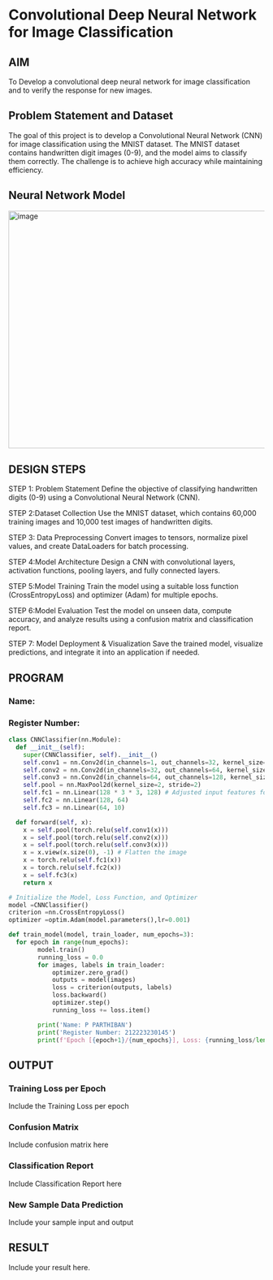 # Convolutional Deep Neural Network for Image Classification

## AIM

To Develop a convolutional deep neural network for image classification and to verify the response for new images.

## Problem Statement and Dataset

The goal of this project is to develop a Convolutional Neural Network (CNN) for image classification using the MNIST dataset. The MNIST dataset contains handwritten digit images (0-9), and the model aims to classify them correctly. The challenge is to achieve high accuracy while maintaining efficiency.

## Neural Network Model

<img width="962" height="468" alt="image" src="https://github.com/user-attachments/assets/3dd19a0a-67f9-4971-8d9f-57e905dbc5f2" />


## DESIGN STEPS

STEP 1: Problem Statement
Define the objective of classifying handwritten digits (0-9) using a Convolutional Neural Network (CNN).

STEP 2:Dataset Collection
Use the MNIST dataset, which contains 60,000 training images and 10,000 test images of handwritten digits.

STEP 3: Data Preprocessing
Convert images to tensors, normalize pixel values, and create DataLoaders for batch processing.

STEP 4:Model Architecture
Design a CNN with convolutional layers, activation functions, pooling layers, and fully connected layers.

STEP 5:Model Training
Train the model using a suitable loss function (CrossEntropyLoss) and optimizer (Adam) for multiple epochs.

STEP 6:Model Evaluation
Test the model on unseen data, compute accuracy, and analyze results using a confusion matrix and classification report.

STEP 7: Model Deployment & Visualization
Save the trained model, visualize predictions, and integrate it into an application if needed.

## PROGRAM

### Name: 
### Register Number:
```python
class CNNClassifier(nn.Module):
  def __init__(self):
    super(CNNClassifier, self).__init__()
    self.conv1 = nn.Conv2d(in_channels=1, out_channels=32, kernel_size=3, padding=1)
    self.conv2 = nn.Conv2d(in_channels=32, out_channels=64, kernel_size=3, padding=1)
    self.conv3 = nn.Conv2d(in_channels=64, out_channels=128, kernel_size=3, padding=1)
    self.pool = nn.MaxPool2d(kernel_size=2, stride=2)
    self.fc1 = nn.Linear(128 * 3 * 3, 128) # Adjusted input features for fc1
    self.fc2 = nn.Linear(128, 64)
    self.fc3 = nn.Linear(64, 10)

  def forward(self, x):
    x = self.pool(torch.relu(self.conv1(x)))
    x = self.pool(torch.relu(self.conv2(x)))
    x = self.pool(torch.relu(self.conv3(x)))
    x = x.view(x.size(0), -1) # Flatten the image
    x = torch.relu(self.fc1(x))
    x = torch.relu(self.fc2(x))
    x = self.fc3(x)
    return x
```

```python
# Initialize the Model, Loss Function, and Optimizer
model =CNNClassifier()
criterion =nn.CrossEntropyLoss()
optimizer =optim.Adam(model.parameters(),lr=0.001)

```

```python
def train_model(model, train_loader, num_epochs=3):
  for epoch in range(num_epochs):
        model.train()
        running_loss = 0.0
        for images, labels in train_loader:
            optimizer.zero_grad()
            outputs = model(images)
            loss = criterion(outputs, labels)
            loss.backward()
            optimizer.step()
            running_loss += loss.item()

        print('Name: P PARTHIBAN')
        print('Register Number: 212223230145')
        print(f'Epoch [{epoch+1}/{num_epochs}], Loss: {running_loss/len(train_loader):.4f}')

```

## OUTPUT
### Training Loss per Epoch

Include the Training Loss per epoch

### Confusion Matrix

Include confusion matrix here

### Classification Report

Include Classification Report here


### New Sample Data Prediction

Include your sample input and output 

## RESULT
Include your result here.
